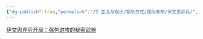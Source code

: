 ```yaml
---
{"dg-publish":true,"permalink":"/2 生活与娱乐/娱乐方式/国际象棋/伊文思弃兵/","title":"伊文思弃兵"}
---
```


[伊文思弃兵开局：强势进攻的秘密武器](https://www.bilibili.com/video/BV1Hp4y1L7P2/?buvid=XY630CE669F34078F341989B1EE06E60B0127&is_story_h5=false&mid=g8UDjEqHIS5oCexxb9oAEQ%3D%3D&p=1&plat_id=116&share_from=ugc&share_medium=android&share_plat=android&share_session_id=7fba7945-6823-4df8-8aa5-97aec442e541&share_source=COPY&share_tag=s_i&timestamp=1694686494&unique_k=w0a5INs&up_id=472374042)